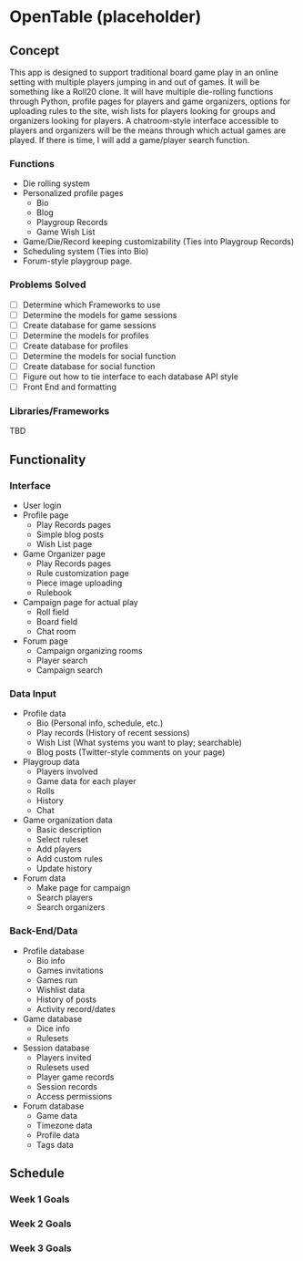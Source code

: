 # OpenTable (placeholder)

## Concept
This app is designed to support traditional board game play in an online setting with multiple players jumping in and out of games. It will be something like a Roll20 clone. It will have multiple die-rolling functions through Python, profile pages for players and game organizers, options for uploading rules to the site, wish lists for players looking for groups and organizers looking for players. A chatroom-style interface accessible to players and organizers will be the means through which actual games are played. If there is time, I will add a game/player search function.

### Functions
* Die rolling system
* Personalized profile pages
  - Bio
  - Blog
  - Playgroup Records
  - Game Wish List
* Game/Die/Record keeping customizability (Ties into Playgroup Records)
* Scheduling system (Ties into Bio)
* Forum-style playgroup page.

### Problems Solved
- [ ] Determine which Frameworks to use
- [ ] Determine the models for game sessions
- [ ] Create database for game sessions
- [ ] Determine the models for profiles
- [ ] Create database for profiles
- [ ] Determine the models for social function
- [ ] Create database for social function
- [ ] Figure out how to tie interface to each database API style
- [ ] Front End and formatting

### Libraries/Frameworks
TBD

## Functionality

### Interface
* User login
* Profile page
  - Play Records pages
  - Simple blog posts
  - Wish List page
* Game Organizer page
  - Play Records pages
  - Rule customization page
  - Piece image uploading
  - Rulebook
* Campaign page for actual play
  - Roll field
  - Board field
  - Chat room
* Forum page
  - Campaign organizing rooms
  - Player search
  - Campaign search

### Data Input
* Profile data
  - Bio (Personal info, schedule, etc.)
  - Play records (History of recent sessions)
  - Wish List (What systems you want to play; searchable)
  - Blog posts (Twitter-style comments on your page)
* Playgroup data
  - Players involved
  - Game data for each player
  - Rolls
  - History
  - Chat
* Game organization data
  - Basic description
  - Select ruleset
  - Add players
  - Add custom rules
  - Update history
* Forum data
  - Make page for campaign
  - Search players
  - Search organizers

### Back-End/Data
* Profile database
  - Bio info
  - Games invitations
  - Games run
  - Wishlist data
  - History of posts
  - Activity record/dates
* Game database
  - Dice info
  - Rulesets
* Session database
  - Players invited
  - Rulesets used
  - Player game records
  - Session records
  - Access permissions
* Forum database
  - Game data
  - Timezone data
  - Profile data
  - Tags data

## Schedule

### Week 1 Goals

### Week 2 Goals

### Week 3 Goals
